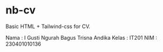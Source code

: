 # nb-cv

Basic HTML + Tailwind-css for CV.

Nama    : I Gusti Ngurah Bagus Trisna Andika
Kelas   : IT201
NIM     : 230401010136
